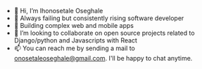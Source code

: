 - 👋 Hi, I’m Ihonosetale Oseghale
- 👀 Always failing but consistently rising software developer 
- 🌱 Building complex web and mobile apps
- 💞️ I’m looking to collaborate on open source projects related to Django/python and Javascripts with React
- 📫 You can reach me by sending a mail to onosetaleoseghale@gmail.com. I'll be happy to chat anytime.
<!---
ihonomic/ihonomic is a ✨ special ✨ repository because its `README.md` (this file) appears on your GitHub profile.
You can click the Preview link to take a look at your changes.
--->
